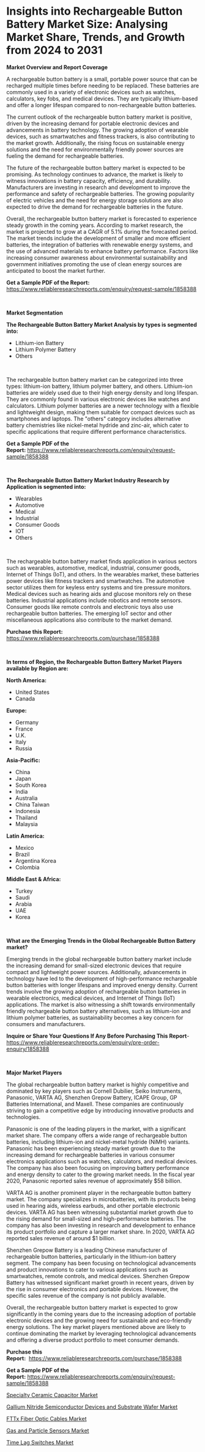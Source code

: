 <p><h1>Insights into Rechargeable Button Battery Market Size: Analysing Market Share, Trends, and Growth from 2024 to 2031</h1></p><p><strong>Market Overview and Report Coverage</strong></p>
<p><p>A rechargeable button battery is a small, portable power source that can be recharged multiple times before needing to be replaced. These batteries are commonly used in a variety of electronic devices such as watches, calculators, key fobs, and medical devices. They are typically lithium-based and offer a longer lifespan compared to non-rechargeable button batteries.</p><p>The current outlook of the rechargeable button battery market is positive, driven by the increasing demand for portable electronic devices and advancements in battery technology. The growing adoption of wearable devices, such as smartwatches and fitness trackers, is also contributing to the market growth. Additionally, the rising focus on sustainable energy solutions and the need for environmentally friendly power sources are fueling the demand for rechargeable batteries.</p><p>The future of the rechargeable button battery market is expected to be promising. As technology continues to advance, the market is likely to witness innovations in battery capacity, efficiency, and durability. Manufacturers are investing in research and development to improve the performance and safety of rechargeable batteries. The growing popularity of electric vehicles and the need for energy storage solutions are also expected to drive the demand for rechargeable batteries in the future.</p><p>Overall, the rechargeable button battery market is forecasted to experience steady growth in the coming years. According to market research, the market is projected to grow at a CAGR of 5.1% during the forecasted period. The market trends include the development of smaller and more efficient batteries, the integration of batteries with renewable energy systems, and the use of advanced materials to enhance battery performance. Factors like increasing consumer awareness about environmental sustainability and government initiatives promoting the use of clean energy sources are anticipated to boost the market further.</p></p>
<p><strong>Get a Sample PDF of the Report:</strong> <a href="https://www.reliableresearchreports.com/enquiry/request-sample/1858388">https://www.reliableresearchreports.com/enquiry/request-sample/1858388</a></p>
<p>&nbsp;</p>
<p><strong>Market Segmentation</strong></p>
<p><strong>The Rechargeable Button Battery Market Analysis by types is segmented into:</strong></p>
<p><ul><li>Lithium-ion Battery</li><li>Lithium Polymer Battery</li><li>Others</li></ul></p>
<p>&nbsp;</p>
<p><p>The rechargeable button battery market can be categorized into three types: lithium-ion battery, lithium polymer battery, and others. Lithium-ion batteries are widely used due to their high energy density and long lifespan. They are commonly found in various electronic devices like watches and calculators. Lithium polymer batteries are a newer technology with a flexible and lightweight design, making them suitable for compact devices such as smartphones and laptops. The "others" category includes alternative battery chemistries like nickel-metal hydride and zinc-air, which cater to specific applications that require different performance characteristics.</p></p>
<p><strong>Get a Sample PDF of the Report:</strong>&nbsp;<a href="https://www.reliableresearchreports.com/enquiry/request-sample/1858388">https://www.reliableresearchreports.com/enquiry/request-sample/1858388</a></p>
<p>&nbsp;</p>
<p><strong>The Rechargeable Button Battery Market Industry Research by Application is segmented into:</strong></p>
<p><ul><li>Wearables</li><li>Automotive</li><li>Medical</li><li>Industrial</li><li>Consumer Goods</li><li>IOT</li><li>Others</li></ul></p>
<p>&nbsp;</p>
<p><p>The rechargeable button battery market finds application in various sectors such as wearables, automotive, medical, industrial, consumer goods, Internet of Things (IoT), and others. In the wearables market, these batteries power devices like fitness trackers and smartwatches. The automotive sector utilizes them for keyless entry systems and tire pressure monitors. Medical devices such as hearing aids and glucose monitors rely on these batteries. Industrial applications include robotics and remote sensors. Consumer goods like remote controls and electronic toys also use rechargeable button batteries. The emerging IoT sector and other miscellaneous applications also contribute to the market demand.</p></p>
<p><strong>Purchase this Report:</strong>&nbsp; <a href="https://www.reliableresearchreports.com/purchase/1858388">https://www.reliableresearchreports.com/purchase/1858388</a></p>
<p>&nbsp;</p>
<p><strong>In terms of Region, the Rechargeable Button Battery Market Players available by Region are:</strong></p>
<p>
    <p> <strong> North America: </strong>
        <ul>
            <li>United States</li>
            <li>Canada</li>
        </ul>
        </p> 
    <p> <strong> Europe: </strong>
        <ul>
            <li>Germany</li>
            <li>France</li>
            <li>U.K.</li>
            <li>Italy</li>
            <li>Russia</li>
        </ul>
        </p> 
    <p> <strong> Asia-Pacific: </strong>
        <ul>
            <li>China</li>
            <li>Japan</li>
            <li>South Korea</li>
            <li>India</li>
            <li>Australia</li>
            <li>China Taiwan</li>
            <li>Indonesia</li>
            <li>Thailand</li>
            <li>Malaysia</li>
        </ul>
        </p> 
    <p> <strong> Latin America: </strong>
        <ul>
            <li>Mexico</li>
            <li>Brazil</li>
            <li>Argentina Korea</li>
            <li>Colombia</li>
        </ul>
        </p> 
    <p> <strong> Middle East & Africa: </strong>
        <ul>
            <li>Turkey</li>
            <li>Saudi</li>
            <li>Arabia</li>
            <li>UAE</li>
            <li>Korea</li>
        </ul>
    </p>
    </p>
<p>&nbsp;</p>
<p><strong>What are the Emerging Trends in the Global Rechargeable Button Battery market?</strong></p>
<p><p>Emerging trends in the global rechargeable button battery market include the increasing demand for small-sized electronic devices that require compact and lightweight power sources. Additionally, advancements in technology have led to the development of high-performance rechargeable button batteries with longer lifespans and improved energy density. Current trends involve the growing adoption of rechargeable button batteries in wearable electronics, medical devices, and Internet of Things (IoT) applications. The market is also witnessing a shift towards environmentally friendly rechargeable button battery alternatives, such as lithium-ion and lithium polymer batteries, as sustainability becomes a key concern for consumers and manufacturers.</p></p>
<p><strong>Inquire or Share Your Questions If Any Before Purchasing This Report</strong>- <a href="https://www.reliableresearchreports.com/enquiry/pre-order-enquiry/1858388">https://www.reliableresearchreports.com/enquiry/pre-order-enquiry/1858388</a></p>
<p>&nbsp;</p>
<p><strong>Major Market Players</strong></p>
<p><p>The global rechargeable button battery market is highly competitive and dominated by key players such as Cornell Dubilier, Seiko Instruments, Panasonic, VARTA AG, Shenzhen Grepow Battery, ICAPE Group, GP Batteries International, and Maxell. These companies are continuously striving to gain a competitive edge by introducing innovative products and technologies.</p><p>Panasonic is one of the leading players in the market, with a significant market share. The company offers a wide range of rechargeable button batteries, including lithium-ion and nickel-metal hydride (NiMH) variants. Panasonic has been experiencing steady market growth due to the increasing demand for rechargeable batteries in various consumer electronics applications such as watches, calculators, and medical devices. The company has also been focusing on improving battery performance and energy density to cater to the growing market needs. In the fiscal year 2020, Panasonic reported sales revenue of approximately $58 billion.</p><p>VARTA AG is another prominent player in the rechargeable button battery market. The company specializes in microbatteries, with its products being used in hearing aids, wireless earbuds, and other portable electronic devices. VARTA AG has been witnessing substantial market growth due to the rising demand for small-sized and high-performance batteries. The company has also been investing in research and development to enhance its product portfolio and capture a larger market share. In 2020, VARTA AG reported sales revenue of around $1 billion.</p><p>Shenzhen Grepow Battery is a leading Chinese manufacturer of rechargeable button batteries, particularly in the lithium-ion battery segment. The company has been focusing on technological advancements and product innovations to cater to various applications such as smartwatches, remote controls, and medical devices. Shenzhen Grepow Battery has witnessed significant market growth in recent years, driven by the rise in consumer electronics and portable devices. However, the specific sales revenue of the company is not publicly available.</p><p>Overall, the rechargeable button battery market is expected to grow significantly in the coming years due to the increasing adoption of portable electronic devices and the growing need for sustainable and eco-friendly energy solutions. The key market players mentioned above are likely to continue dominating the market by leveraging technological advancements and offering a diverse product portfolio to meet consumer demands.</p></p>
<p><strong>Purchase this Report:</strong>&nbsp;&nbsp;<a href="https://www.reliableresearchreports.com/purchase/1858388">https://www.reliableresearchreports.com/purchase/1858388</a></p>
<p></p>
<p><strong>Get a Sample PDF of the Report:</strong>&nbsp;<a href="https://www.reliableresearchreports.com/enquiry/request-sample/1858388">https://www.reliableresearchreports.com/enquiry/request-sample/1858388</a></p>
<p><p><a href="https://github.com/zebdakicsin/Market-Research-Report-List-2/blob/main/specialty-ceramic-capacitor-market.md">Specialty Ceramic Capacitor Market</a></p><p><a href="https://github.com/Krish2023na/Market-Research-Report-List-2/blob/main/gallium-nitride-semiconductor-devices-and-substrate-wafer-market.md">Gallium Nitride Semiconductor Devices and Substrate Wafer Market</a></p><p><a href="https://github.com/provorikovar/Market-Research-Report-List-2/blob/main/fttx-fiber-optic-cables-market.md">FTTx Fiber Optic Cables Market</a></p><p><a href="https://github.com/kipkeeva/Market-Research-Report-List-2/blob/main/gas-and-particle-sensors-market.md">Gas and Particle Sensors Market</a></p><p><a href="https://github.com/kuntayevaz/Market-Research-Report-List-2/blob/main/time-lag-switches-market.md">Time Lag Switches Market</a></p></p>